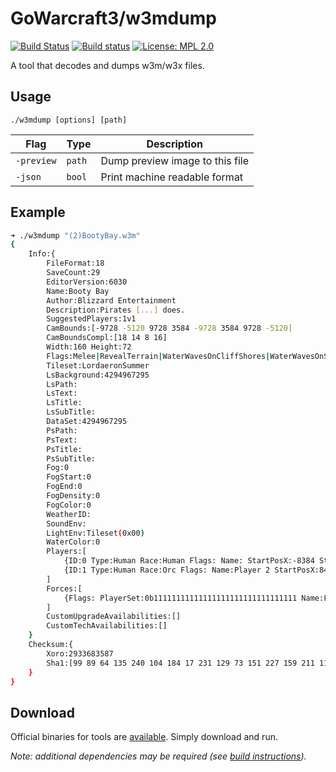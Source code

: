 GoWarcraft3/w3mdump
===========
[![Build Status](https://travis-ci.org/nielsAD/gowarcraft3.svg?branch=master)](https://travis-ci.org/nielsAD/gowarcraft3)
[![Build status](https://ci.appveyor.com/api/projects/status/a5cecrpfo0pe14ux/branch/master?svg=true)](https://ci.appveyor.com/project/nielsAD/gowarcraft3)
[![License: MPL 2.0](https://img.shields.io/badge/License-MPL%202.0-brightgreen.svg)](https://opensource.org/licenses/MPL-2.0)

A tool that decodes and dumps w3m/w3x files.

Usage
-----

`./w3mdump [options] [path]`

|   Flag   |  Type  | Description |
|----------|--------|-------------|
|`-preview`|`path`  |Dump preview image to this file|
|`-json`   |`bool`  |Print machine readable format|

Example
-------

```bash
➜ ./w3mdump "(2)BootyBay.w3m"
{
    Info:{
        FileFormat:18
        SaveCount:29
        EditorVersion:6030
        Name:Booty Bay
        Author:Blizzard Entertainment
        Description:Pirates [...] does.
        SuggestedPlayers:1v1
        CamBounds:[-9728 -5120 9728 3584 -9728 3584 9728 -5120]
        CamBoundsCompl:[18 14 8 16]
        Width:160 Height:72
        Flags:Melee|RevealTerrain|WaterWavesOnCliffShores|WaterWavesOnSlopeShores|MapFlags(0x8400)
        Tileset:LordaeronSummer
        LsBackground:4294967295
        LsPath:
        LsText:
        LsTitle:
        LsSubTitle:
        DataSet:4294967295
        PsPath:
        PsText:
        PsTitle:
        PsSubTitle:
        Fog:0
        FogStart:0
        FogEnd:0
        FogDensity:0
        FogColor:0
        WeatherID:
        SoundEnv:
        LightEnv:Tileset(0x00)
        WaterColor:0
        Players:[
            {ID:0 Type:Human Race:Human Flags: Name: StartPosX:-8384 StartPosY:1792 AllyPrioLow:0b0 AllyPrioHigh:0b10}
            {ID:1 Type:Human Race:Orc Flags: Name:Player 2 StartPosX:8448 StartPosY:2048 AllyPrioLow:0b0 AllyPrioHigh:0b1}
        ]
        Forces:[
            {Flags: PlayerSet:0b11111111111111111111111111111111 Name:Force 1}
        ]
        CustomUpgradeAvailabilities:[]
        CustomTechAvailabilities:[]
    }
    Checksum:{
        Xoro:2933683587
        Sha1:[99 89 64 135 240 104 184 17 231 129 73 151 227 159 211 118 160 245 111 24]
    }
}
```

Download
--------

Official binaries for tools are [available](https://github.com/nielsAD/gowarcraft3/releases/latest). Simply download and run.

_Note: additional dependencies may be required (see [build instructions](/README.md#build))._
